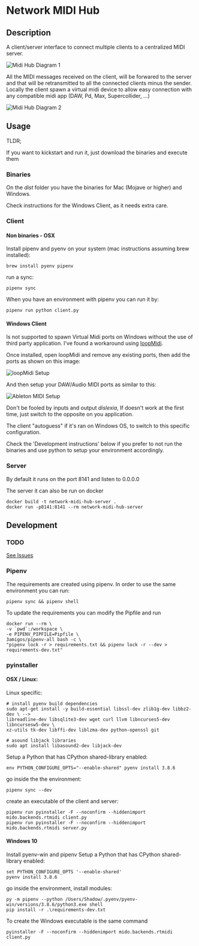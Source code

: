 # Network MIDI Hub

## Description
A client/server interface to connect multiple clients to a centralized MIDI server. 

![Midi Hub Diagram 1](midi-hub-diagram.jpg)

All the MIDI messages received on the client, will be forwared to the server and that will be retransmitted to all the connected clients minus the sender. Locally the client spawn a virtual midi device to allow easy connection with any compatible midi app (DAW, Pd, Max, Supercollider, ...)

![Midi Hub Diagram 2](midi-hub-diagram-2.jpg)

## Usage

TLDR;

If you want to kickstart and run it, just download the binaries and execute them

### Binaries

On the _dist_ folder you have the binaries for Mac (Mojave or higher) and Windows.

Check instructions for the Windows Client, as it needs extra care.

### Client

#### Non binaries - OSX
Install pipenv and pyenv on your system (mac instructions assuming brew installed):

```
brew install pyenv pipenv
```

run a sync:

```
pipenv sync
```

When you have an environment with pipenv you can run it by:

```
pipenv run python client.py
```

#### Windows Client
Is not supported to spawn Virtual Midi ports on Windows without the use of third party application. I've found a workaround using [loopMidi](http://www.tobias-erichsen.de/software/loopmidi.html).

Once installed, open loopMidi and remove any existing ports, then add the ports as shown on this image:

![loopMidi Setup](loopMidi-setup.jpg)

And then setup your DAW/Audio MIDI ports as similar to this:

![Ableton MIDI Setup](ableton-midi-setup.jpg)

Don't be fooled by inputs and output _dislexia_, If doesn't work at the first time, just switch to the opposite on you application.

The client "autoguess" if it's ran on Windows OS, to switch to this specific configuration.

Check the 'Development instructions' below if you prefer to not run the binaries and use python to setup your environment accordingly.


### Server

By default it runs on the port 8141 and listen to 0.0.0.0

The server it can also be run on docker

```
docker build -t network-midi-hub-server .
docker run -p8141:8141 --rm network-midi-hub-server

```

## Development

### TODO

[See Issues](https://github.com/piscue/network-midi-hub/issues)

### Pipenv

The requirements are created using pipenv. In order to use the same environment you can run:

```
pipenv sync && pipenv shell
```

To update the requirements you can modify the Pipfile and run

```
docker run --rm \
-v `pwd`:/workspace \
-e PIPENV_PIPFILE=Pipfile \
3amigos/pipenv-all bash -c \
"pipenv lock -r > requirements.txt && pipenv lock -r --dev > requirements-dev.txt"
```

### pyinstaller

#### OSX / Linux:

Linux specific:

```
# install pyenv build dependencies
sudo apt-get install -y build-essential libssl-dev zlib1g-dev libbz2-dev \ -->
libreadline-dev libsqlite3-dev wget curl llvm libncurses5-dev libncursesw5-dev \
xz-utils tk-dev libffi-dev liblzma-dev python-openssl git

# asound libjack libraries
sudo apt install libasound2-dev libjack-dev
```

Setup a Python that has CPython shared-library enabled:

```
env PYTHON_CONFIGURE_OPTS="--enable-shared" pyenv install 3.8.6
```

go inside the the environment:
```
pipenv sync --dev
```

create an executable of the client and server:
```
pipenv run pyinstaller -F --noconfirm --hiddenimport mido.backends.rtmidi client.py
pipenv run pyinstaller -F --noconfirm --hiddenimport mido.backends.rtmidi server.py
```

#### Windows 10

Install pyenv-win and pipenv
Setup a Python that has CPython shared-library enabled:
```
set PYTHON_CONFIGURE_OPTS '--enable-shared'
pyenv install 3.8.6
```

go inside the environment, install modules:
```
py -m pipenv --python /Users/Shadow/.pyenv/pyenv-win/versions/3.8.6/python3.exe shell
pip install -r .\requirements-dev.txt
```

To create the Windows executable is the same command

```
pyinstaller -F --noconfirm --hiddenimport mido.backends.rtmidi client.py
```
